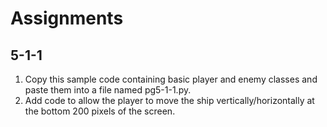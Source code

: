 # Assignments
## 5-1-1
1. Copy this sample code containing basic player and enemy classes and paste them into a file named pg5-1-1.py.
2. Add code to allow the player to move the ship vertically/horizontally at the bottom 200 pixels of the screen.
